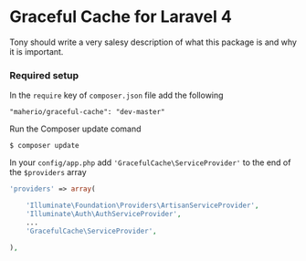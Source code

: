 Graceful Cache for Laravel 4
================

Tony should write a very salesy description of what this package is and why it is important.

### Required setup

In the `require` key of `composer.json` file add the following

    "maherio/graceful-cache": "dev-master"

Run the Composer update comand

    $ composer update

In your `config/app.php` add `'GracefulCache\ServiceProvider'` to the end of the `$providers` array

```php
'providers' => array(

    'Illuminate\Foundation\Providers\ArtisanServiceProvider',
    'Illuminate\Auth\AuthServiceProvider',
    ...
    'GracefulCache\ServiceProvider',

),
```

